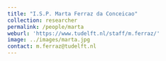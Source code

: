 ```yaml
---
title: "I.S.P. Marta Ferraz da Conceicao"
collection: researcher
permalink: /people/marta
weburl: 'https://www.tudelft.nl/staff/m.ferraz/'
image: ../images/marta.jpg
contact: m.ferraz@tudelft.nl
---
```

